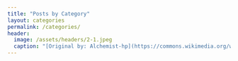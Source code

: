 ```yaml
---
title: "Posts by Category"
layout: categories
permalink: /categories/
header:
  image: /assets/headers/2-1.jpeg
  caption: "[Original by: Alchemist-hp](https://commons.wikimedia.org/wiki/File:Hafnium_pellets_with_a_thin_oxide_layer.jpg), [FAL](https://en.wikipedia.org/wiki/Free_Art_License), via Wikimedia Commons]"
---
```

